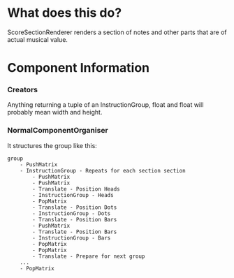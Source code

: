 # What does this do?
ScoreSectionRenderer renders a section of notes and other parts that are of actual musical value.

# Component Information
### Creators
Anything returning a tuple of an InstructionGroup, float and float will probably mean width and height.

### NormalComponentOrganiser
It structures the group like this:
```
group
    - PushMatrix
    - InstructionGroup - Repeats for each section section
        - PushMatrix
        - PushMatrix
        - Translate - Position Heads
        - InstructionGroup - Heads
        - PopMatrix
        - Translate - Position Dots
        - InstructionGroup - Dots
        - Translate - Position Bars
        - PushMatrix
        - Translate - Position Bars
        - InstructionGroup - Bars
        - PopMatrix
        - PopMatrix
        - Translate - Prepare for next group
    ...
    - PopMatrix
```

